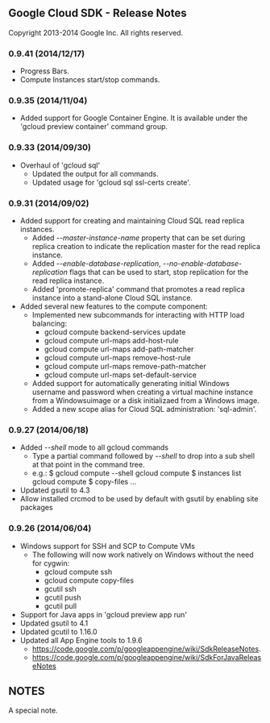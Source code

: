 ## Google Cloud SDK - Release Notes

Copyright 2013-2014 Google Inc. All rights reserved.

### 0.9.41 (2014/12/17)

- Progress Bars.
- Compute Instances start/stop commands.

### 0.9.35 (2014/11/04)

- Added support for Google Container Engine. It is available under the 'gcloud preview container' command group.

### 0.9.33 (2014/09/30)

- Overhaul of 'gcloud sql'
  - Updated the output for all commands.
  - Updated usage for 'gcloud sql ssl-certs create'.

### 0.9.31 (2014/09/02)

- Added support for creating and maintaining Cloud SQL read replica instances.
  - Added *--master-instance-name* property that can be set during replica
    creation to indicate the replication master for the read replica instance.
  - Added *--enable-database-replication*, *--no-enable-database-replication*
    flags that can be used to start, stop replication for the read replica
    instance.
  - Added 'promote-replica' command that promotes a read replica instance into
    a stand-alone Cloud SQL instance.
- Added several new features to the compute component:
  - Implemented new subcommands for interacting with HTTP load balancing:
    - gcloud compute backend-services update
    - gcloud compute url-maps add-host-rule
    - gcloud compute url-maps add-path-matcher
    - gcloud compute url-maps remove-host-rule
    - gcloud compute url-maps remove-path-matcher
    - gcloud compute url-maps set-default-service
  - Added support for automatically generating initial Windows username and
    password when creating a virtual machine instance from a Windowsuimage or a
    disk initializaed from a Windows image.
  - Added a new scope alias for Cloud SQL administration: 'sql-admin'.

### 0.9.27 (2014/06/18)

- Added *--shell* mode to all gcloud commands
  - Type a partial command followed by *--shell* to drop into a sub shell at
    that point in the command tree.
  - e.g.:
    $ gcloud compute --shell
    gcloud compute $ instances list
    gcloud compute $ copy-files ...
- Updated gsutil to 4.3
- Allow installed crcmod to be used by default with gsutil by enabling site
  packages

### 0.9.26 (2014/06/04)

- Windows support for SSH and SCP to Compute VMs
  - The following will now work natively on Windows without the need for cygwin:
    - gcloud compute ssh
    - gcloud compute copy-files
    - gcutil ssh
    - gcutil push
    - gcutil pull
- Support for Java apps in 'gcloud preview app run'
- Updated gsutil to 4.1
- Updated gcutil to 1.16.0
- Updated all App Engine tools to 1.9.6
  - https://code.google.com/p/googleappengine/wiki/SdkReleaseNotes.
  - https://code.google.com/p/googleappengine/wiki/SdkForJavaReleaseNotes


## NOTES

A special note.
